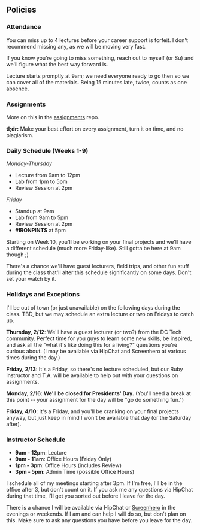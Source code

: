 ## Policies

### Attendance

You can miss up to 4 lectures before your career support is forfeit. I don't recommend missing any, as we will be moving very fast. 

If you know you're going to miss something, reach out to myself (or Su) and we'll figure what the best way forward is.

Lecture starts promptly at 9am; we need everyone ready to go then so we can cover all of the materials. Being 15 minutes late, twice, counts as one absence.

### Assignments

More on this in the [assignments](https://github.com/TIY-DC-FEE-Jan-2015/assignments) repo.

**tl;dr:** Make your best effort on every assignment, turn it on time, and no plagiarism.

### Daily Schedule (Weeks 1-9)

*Monday-Thursday*

* Lecture from 9am to 12pm
* Lab from 1pm to 5pm
* Review Session at 2pm

*Friday*

* Standup at 9am
* Lab from 9am to 5pm
* Review Session at 2pm
* **#IRONPINTS** at 5pm

Starting on Week 10, you'll be working on your final projects and we'll have a different schedule (much more Friday-like). Still gotta be here at 9am though ;)

There's a chance we'll have guest lecturers, field trips, and other fun stuff during the class that'll alter this schedule significantly on some days. Don't set your watch by it.

### Holidays and Exceptions

I'll be out of town (or just unavailable) on the following days during the class. TBD, but we may schedule an extra lecture or two on Fridays to catch up.

**Thursday, 2/12**: We'll have a guest lecturer (or two?) from the DC Tech community. Perfect time for you guys to learn some new skills, be inspired, and ask all the "what it's like doing this for a living?" questions you're curious about. (I may be available via HipChat and Screenhero at various times during the day.)

**Friday, 2/13**: It's a Friday, so there's no lecture scheduled, but our Ruby instructor and T.A. will be available to help out with your questions on assignments.

**Monday, 2/16**: **We'll be closed for Presidents' Day.** (You'll need a break at this point -- your assignment for the day will be "go do something fun.")

**Friday, 4/10**: It's a Friday, and you'll be cranking on your final projects anyway, but just keep in mind I won't be available that day (or the Saturday after).

### Instructor Schedule

* **9am - 12pm**: Lecture
* **9am - 11am**: Office Hours (Friday Only)
* **1pm - 3pm**: Office Hours (includes Review)
* **3pm - 5pm**: Admin Time (possible Office Hours)

I schedule all of my meetings starting after 3pm. If I'm free, I'll be in the office after 3, but don't count on it. If you ask me any questions via HipChat during that time, I'll get you sorted out before I leave for the day.

There is a chance I will be available via HipChat or [Screenhero](http://screenhero.com) in the evenings or weekends. If I am and can help I will do so, but don't plan on this. Make sure to ask any questions you have before you leave for the day.